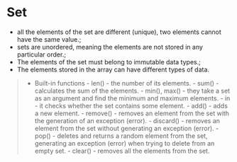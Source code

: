 Set
===

- all the elements of the set are different (unique), two elements cannot have the same value.;
- sets are unordered, meaning the elements are not stored in any particular order.;
- The elements of the set must belong to immutable data types.;
- The elements stored in the array can have different types of data.

> - Built-in functions
    - len() - the number of its elements.
    - sum() - calculates the sum of the elements.
    - min(), max() - they take a set as an argument and find the minimum and maximum elements.
    - in - it checks whether the set contains some element.
    - add() - adds a new element.
    - remove() - removes an element from the set with the generation of an exception (error).
    - discard() - removes an element from the set without generating an exception (error).
    - pop() - deletes and returns a random element from the set, generating an exception (error) when trying to delete from an empty set.
    - clear() - removes all the elements from the set.

